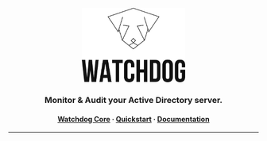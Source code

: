 <p align="center">
    <img title="Watchdog" height="150" src="https://raw.githubusercontent.com/DirectoryTree/LdapWatchdog.com/master/source/assets/img/logo-large.png"/>
</p>

<h3 align="center">
Monitor & Audit your Active Directory server.
</h3>

<h4 align="center">
    <a href="https://github.com/DirectoryTree/Watchdog/">Watchdog Core</a>
    <span> · </span>
    <a href="https://ldapwatchdog.com/docs/quickstart/">Quickstart</a>
    <span> · </span>
    <a href="https://ldapwatchdog.com/docs/">Documentation</a>
</h4>

<hr/>

